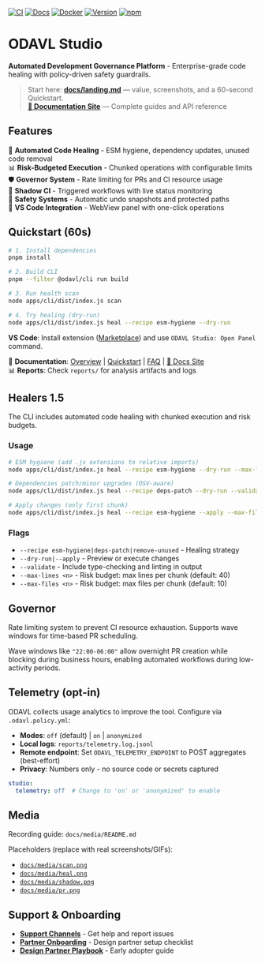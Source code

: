 [![CI](https://github.com/Monawlo812/odavl_studio/actions/workflows/ci.yml/badge.svg)](https://github.com/Monawlo812/odavl_studio/actions/workflows/ci.yml)
[![Docs](https://img.shields.io/badge/docs-GitHub%20Pages-blue)](https://monawlo812.github.io/odavl_studio/)
[![Docker](https://img.shields.io/badge/docker-ghcr.io-blue)](https://github.com/Monawlo812/odavl_studio/pkgs/container/odavl-studio)
[![Version](https://img.shields.io/badge/version-0.3.0-green)](https://github.com/Monawlo812/odavl_studio/releases)
[![npm](https://img.shields.io/npm/v/odavl-cli)](https://www.npmjs.com/package/odavl-cli)

# ODAVL Studio

**Automated Development Governance Platform** - Enterprise-grade code healing with policy-driven safety guardrails.

> Start here: **[docs/landing.md](docs/landing.md)** — value, screenshots, and a 60-second Quickstart.  
> **[📖 Documentation Site](https://monawlo812.github.io/odavl_studio/)** — Complete guides and API reference

## Features

🔧 **Automated Code Healing** - ESM hygiene, dependency updates, unused code removal  
📊 **Risk-Budgeted Execution** - Chunked operations with configurable limits  
🛡️ **Governor System** - Rate limiting for PRs and CI resource usage  
🔄 **Shadow CI** - Triggered workflows with live status monitoring  
💾 **Safety Systems** - Automatic undo snapshots and protected paths  
🎯 **VS Code Integration** - WebView panel with one-click operations  

## Quickstart (60s)

```bash
# 1. Install dependencies
pnpm install

# 2. Build CLI
pnpm --filter @odavl/cli run build

# 3. Run health scan
node apps/cli/dist/index.js scan

# 4. Try healing (dry-run)
node apps/cli/dist/index.js heal --recipe esm-hygiene --dry-run
```

**VS Code**: Install extension ([Marketplace](https://marketplace.visualstudio.com/items?itemName=odavl.odavl-studio)) and use `ODAVL Studio: Open Panel` command.

📖 **Documentation**: [Overview](docs/overview.md) | [Quickstart](docs/quickstart.md) | [FAQ](docs/faq.md) | [📖 Docs Site](https://monawlo812.github.io/odavl_studio/)  
📊 **Reports**: Check `reports/` for analysis artifacts and logs

## Healers 1.5

The CLI includes automated code healing with chunked execution and risk budgets.

### Usage
```bash
# ESM hygiene (add .js extensions to relative imports)
node apps/cli/dist/index.js heal --recipe esm-hygiene --dry-run --max-lines 40 --max-files 10

# Dependencies patch/minor upgrades (OSV-aware)
node apps/cli/dist/index.js heal --recipe deps-patch --dry-run --validate

# Apply changes (only first chunk)
node apps/cli/dist/index.js heal --recipe esm-hygiene --apply --max-files 5
```

### Flags
- `--recipe esm-hygiene|deps-patch|remove-unused` - Healing strategy
- `--dry-run|--apply` - Preview or execute changes
- `--validate` - Include type-checking and linting in output
- `--max-lines <n>` - Risk budget: max lines per chunk (default: 40)
- `--max-files <n>` - Risk budget: max files per chunk (default: 10)

## Governor

Rate limiting system to prevent CI resource exhaustion. Supports wave windows for time-based PR scheduling.

Wave windows like `"22:00-06:00"` allow overnight PR creation while blocking during business hours, enabling automated workflows during low-activity periods.

## Telemetry (opt-in)

ODAVL collects usage analytics to improve the tool. Configure via `.odavl.policy.yml`:

- **Modes**: `off` (default) | `on` | `anonymized`
- **Local logs**: `reports/telemetry.log.jsonl`
- **Remote endpoint**: Set `ODAVL_TELEMETRY_ENDPOINT` to POST aggregates (best-effort)
- **Privacy**: Numbers only - no source code or secrets captured

```yaml
studio:
  telemetry: off  # Change to 'on' or 'anonymized' to enable
```

## Media

Recording guide: `docs/media/README.md`

Placeholders (replace with real screenshots/GIFs):
- [`docs/media/scan.png`](docs/media/scan.png)
- [`docs/media/heal.png`](docs/media/heal.png)  
- [`docs/media/shadow.png`](docs/media/shadow.png)
- [`docs/media/pr.png`](docs/media/pr.png)

## Support & Onboarding

- **[Support Channels](SUPPORT.md)** - Get help and report issues
- **[Partner Onboarding](.github/ISSUE_TEMPLATE/onboarding.md)** - Design partner setup checklist
- **[Design Partner Playbook](docs/design-partner-playbook.md)** - Early adopter guide